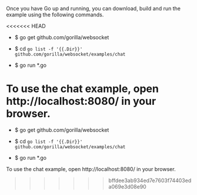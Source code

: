 Once you have Go up and running, you can download, build and run the example using the following commands.

<<<<<<< HEAD
-   $ go get github.com/gorilla/websocket

-   $ cd `go list -f '{{.Dir}}' github.com/gorilla/websocket/examples/chat`

-   $ go run \*.go

To use the chat example, open http://localhost:8080/ in your browser.
=======
- $ go get github.com/gorilla/websocket

- $ cd `go list -f '{{.Dir}}' github.com/gorilla/websocket/examples/chat`

- $ go run *.go

To use the chat example, open http://localhost:8080/ in your browser.
>>>>>>> bffdee3ab934ed7e7603f74403eda069e3d08e90
